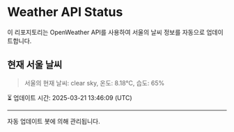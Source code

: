 
# Weather API Status

이 리포지토리는 OpenWeather API를 사용하여 서울의 날씨 정보를 자동으로 업데이트합니다.

## 현재 서울 날씨
> 서울의 현재 날씨: clear sky, 온도: 8.18°C, 습도: 65%

⏳ 업데이트 시간: 2025-03-21 13:46:09 (UTC)

---
자동 업데이트 봇에 의해 관리됩니다.
